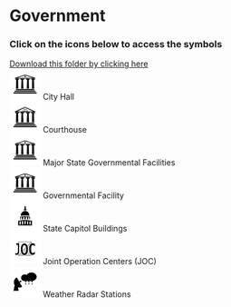 # Government<br>
### Click on the icons below to access the symbols<br>
<a href='https://minhaskamal.github.io/DownGit/#/home?url=https://github.com/NAPSG/DHS-Symbol-Server/tree/main/dhs-symbol/assets/icons/Infrastructure/Government'>Download this folder by clicking here</a><br><a href='https://github.com/NAPSG/DHS-Symbol-Server/raw/main/dhs-symbol/assets/icons/Infrastructure/Government/icon-LKA.svg'><img src='icon-LKA.svg' width='55'></a> City Hall<br><a href='https://github.com/NAPSG/DHS-Symbol-Server/raw/main/dhs-symbol/assets/icons/Infrastructure/Government/icon-LKB.svg'><img src='icon-LKB.svg' width='55'></a> Courthouse<br><a href='https://github.com/NAPSG/DHS-Symbol-Server/raw/main/dhs-symbol/assets/icons/Infrastructure/Government/icon-LKC.svg'><img src='icon-LKC.svg' width='55'></a> Major State Governmental Facilities<br><a href='https://github.com/NAPSG/DHS-Symbol-Server/raw/main/dhs-symbol/assets/icons/Infrastructure/Government/icon-LKD.svg'><img src='icon-LKD.svg' width='55'></a> Governmental Facility<br><a href='https://github.com/NAPSG/DHS-Symbol-Server/raw/main/dhs-symbol/assets/icons/Infrastructure/Government/icon-LKE.svg'><img src='icon-LKE.svg' width='55'></a> State Capitol Buildings<br><a href='https://github.com/NAPSG/DHS-Symbol-Server/raw/main/dhs-symbol/assets/icons/Infrastructure/Government/icon-LKF.svg'><img src='icon-LKF.svg' width='55'></a> Joint Operation Centers (JOC)<br><a href='https://github.com/NAPSG/DHS-Symbol-Server/raw/main/dhs-symbol/assets/icons/Infrastructure/Government/icon-LKG.svg'><img src='icon-LKG.svg' width='55'></a> Weather Radar Stations<br>
